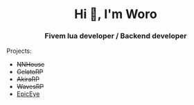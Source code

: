 <h1 align="center">Hi 👋, I'm Woro</h1>
<h3 align="center">Fivem lua developer / Backend developer</h3>

Projects: 
- ~~NNHouse~~
- ~~GelatoRP~~
- ~~AkiraRP~~
- ~~WavesRP~~
- [EpicEye](https://epiceye.me/)
